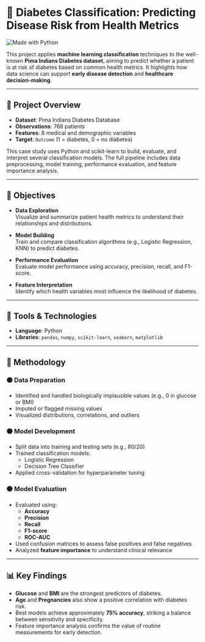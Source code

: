 # 🤖 Diabetes Classification: Predicting Disease Risk from Health Metrics

![Made with Python](https://img.shields.io/badge/Made%20with-Python-blue?logo=python)

This project applies **machine learning classification** techniques to the well-known **Pima Indians Diabetes dataset**, aiming to predict whether a patient is at risk of diabetes based on common health metrics. It highlights how data science can support **early disease detection** and **healthcare decision-making**.

---

## 📌 Project Overview

- **Dataset**: Pima Indians Diabetes Database
- **Observations**: 768 patients
- **Features**: 8 medical and demographic variables
- **Target**: `Outcome` (1 = diabetes, 0 = no diabetes)

This case study uses Python and scikit-learn to build, evaluate, and interpret several classification models. The full pipeline includes data preprocessing, model training, performance evaluation, and feature importance analysis.

---

## 🎯 Objectives

- **Data Exploration**  
  Visualize and summarize patient health metrics to understand their relationships and distributions.

- **Model Building**  
  Train and compare classification algorithms (e.g., Logistic Regression, KNN) to predict diabetes.

- **Performance Evaluation**  
  Evaluate model performance using accuracy, precision, recall, and F1-score.

- **Feature Interpretation**  
  Identify which health variables most influence the likelihood of diabetes.

---

## 🧰 Tools & Technologies

- **Language**: Python
- **Libraries**: `pandas`, `numpy`, `scikit-learn`, `seaborn`, `matplotlib`

---

## 🧪 Methodology

### 🟠 Data Preparation
- Identified and handled biologically implausible values (e.g., 0 in glucose or BMI)
- Imputed or flagged missing values
- Visualized distributions, correlations, and outliers

### 🟠 Model Development
- Split data into training and testing sets (e.g., 80/20)
- Trained classification models:
  - Logistic Regression
  - Decision Tree Classifier
- Applied cross-validation for hyperparameter tuning

### 🟠 Model Evaluation
- Evaluated using:
  - **Accuracy**
  - **Precision**
  - **Recall**
  - **F1-score**
  - **ROC-AUC**
- Used confusion matrices to assess false positives and false negatives
- Analyzed **feature importance** to understand clinical relevance

---

## 📊 Key Findings

- **Glucose** and **BMI** are the strongest predictors of diabetes.
- **Age** and **Pregnancies** also show a positive correlation with diabetes risk.
- Best models achieve approximately **75% accuracy**, striking a balance between sensitivity and specificity.
- Feature importance analysis confirms the value of routine measurements for early detection.
